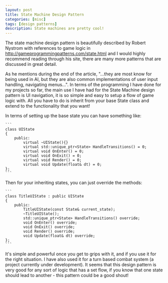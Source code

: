 ```yaml
---
layout: post
title: State Machine Design Pattern
categories: [misc]
tags: [design patterns]
description: State machines are pretty cool!
---
```


The state machine design pattern is beautifully described by Robert Nystrom with references to game logic in http://gameprogrammingpatterns.com/state.html and I would highly recommend reading through his site, there are many more patterns that are discussed in great detail.

As he mentions during the end of the article, "...they are most know for being used in AI, but they are also common implementations of user input handling, navigating menus...". In terms of the programming I have done for my projects so far, the main use I have had for the State Machine design pattern is UI navigation, it is so simple and easy to setup a flow of game logic with. All you have to do is inherit from your base State class and extend to the functionality that you want!

In terms of setting up the base state you can have something like:

	```
	class UIState
	{
		public:
			virtual ~UIState(){}
			virtual std::unique_ptr<State> HandleTransitions() = 0;
			virtual void OnEnter() = 0;
			virtual void OnExit() = 0;
			virtual void Render() = 0;
			virtual void Update(float& dt) = 0;
	};
    ```
	
Then for your inheriting states, you can just override the methods:

	```
	class TitleUIState : public UIState
	{
		public:
			TitleUIState(const State& current_state);
			~TitleUIState();
			std::unique_ptr<State> HandleTransitions() override;
			void OnEnter() override;
			void OnExit() override;
			void Render() override;
			void Update(float& dt) override;
	};
    ```
	
It's simple and powerful once you get to grips with it, and if you use it for the right situation. I have also used it for a turn based combat system (a project currently under development). It seems that this design pattern is very good for any sort of logic that has a set flow, if you know that one state should lead to another - this pattern could be a good shout!